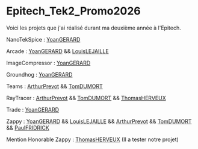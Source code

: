 # Epitech_Tek2_Promo2026

Voici les projets que j'ai réalisé durant ma deuxième année à l'Epitech.

NanoTekSpice : [YoanGERARD](https://www.github.com/YoanGERARD)

Arcade : [YoanGERARD](https://www.github.com/YoanGERARD) && [LouisLEJAILLE](https://github.com/LLEJAILLE)

ImageCompressor : [YoanGERARD](https://www.github.com/YoanGERARD)

Groundhog : [YoanGERARD](https://www.github.com/YoanGERARD)

Teams : [ArthurPrevot](https://github.com/robiarth) && [TomDUMORT](https://github.com/tomjedusor934)

RayTracer : [ArthurPrevot](https://github.com/robiarth) && [TomDUMORT](https://github.com/tomjedusor934) && [ThomasHERVEUX](https://github.com/ThomasHerveux)

Trade : [YoanGERARD](https://www.github.com/YoanGERARD)

Zappy : [YoanGERARD](https://www.github.com/YoanGERARD) && [LouisLEJAILLE](https://github.com/LLEJAILLE) && [ArthurPrevot](https://github.com/robiarth) && [TomDUMORT](https://github.com/tomjedusor934) && [PaulFRIDRICK](https://github.com/Paul-Fridrick)

Mention Honorable Zappy : [ThomasHERVEUX](https://github.com/ThomasHerveux) (Il a tester notre projet)
